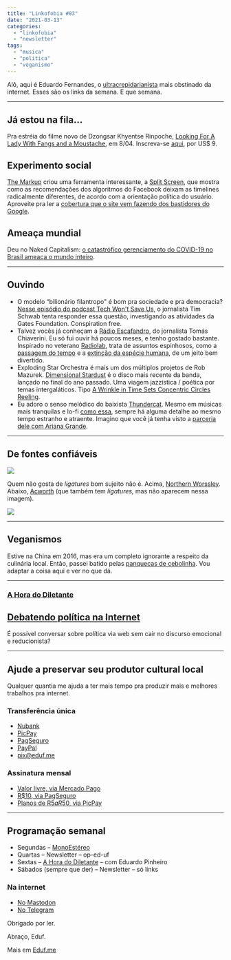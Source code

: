 ```yaml
---
title: "Linkofobia #03"
date: "2021-03-13"
categories: 
  - "linkofobia"
  - "newsletter"
tags: 
  - "musica"
  - "politica"
  - "veganismo"
---
```


Alô, aqui é Eduardo Fernandes, o [ultracrepidarianista](https://www.thefreedictionary.com/ultracrepidarianism) mais obstinado da internet. Esses são os links da semana. E que semana.

* * *

## Já estou na fila…

Pra estréia do filme novo de Dzongsar Khyentse Rinpoche, [Looking For A Lady With Fangs and a Moustache](https://www.lookingforalady.com/), em 8/04. Inscreva-se [aqui](https://watch.eventive.org/lookingforaladyfilm/play/603fcb500313df00bc529c27), por US$ 9.

## Experimento social

[The Markup](https://themarkup.org) criou uma ferramenta interessante, a [Split Screen](https://themarkup.org/citizen-browser/2021/03/11/split-screen?feed=biden_trump), que mostra como as recomendações dos algoritmos do Facebook deixam as timelines radicalmente diferentes, de acordo com a orientação política do usuário. Aproveite pra ler a [cobertura que o site vem fazendo dos bastidores do Google](https://themarkup.org/series/google-the-giant).

## Ameaça mundial

Deu no Naked Capitalism: [o catastrófico gerenciamento do COVID-19 no Brasil ameaça o mundo inteiro](https://www.nakedcapitalism.com/2021/03/brazils-catastrophic-management-of-covid-19-threatens-the-entire-world.html?utm_source=feedburner&utm_medium=feed&utm_campaign=Feed%3A+NakedCapitalism+%28naked+capitalism%29).

* * *

## Ouvindo

- O modelo “bilionário filantropo" é bom pra sociedade e pra democracia? [Nesse episódio do podcast Tech Won't Save Us](https://podcasts.apple.com/us/podcast/is-bill-gates-a-good-billionaire-w-tim-schwab/id1507621076?i=1000512545363), o jornalista Tim Schwa‪b‬ tenta responder essa questão, investigando as atividades da Gates Foundation. Conspiration free.
- Talvez vocês já conheçam a [Rádio Escafandro](https://www.radioescafandro.com/), do jornalista Tomás Chiaverini. Eu só fui ouvir há poucos meses, e tenho gostado bastante. Inspirado no veterano [Radiolab](https://www.wnycstudios.org/podcasts/radiolab), trata de assuntos espinhosos, como a [passagem do tempo](https://www.radioescafandro.com/2021/03/03/43-corra-humano-corra/) e a [extinção da espécie humana](https://www.radioescafandro.com/2021/02/17/42-a-vida-o-universo-e-tudo-o-mais/), de um jeito bem divertido.
- Exploding Star Orchestra é mais um dos múltiplos projetos de Rob Mazurek. [Dimensional Stardust](https://intlanthem.bandcamp.com/album/dimensional-stardust) é o disco mais recente da banda, lançado no final do ano passado. Uma viagem jazzística / poética por temas intergaláticos. Tipo [A Wrinkle in Time Sets Concentric Circles Reeling](https://www.youtube.com/watch?v=IiM9KVVWLzw).
- Eu adoro o senso melódico do baixista [Thundercat](https://en.wikipedia.org/wiki/Thundercat_(musician)). Mesmo em músicas mais tranquilas e lo-fi [como essa](https://youtu.be/KbmKEx_MTyc), sempre há alguma detalhe ao mesmo tempo estranho e atraente. Imagino que você já tenha visto a [parceria dele com Ariana Grande](https://www.youtube.com/watch?v=Sa0upTDZDYQ).

* * *

## De fontes confiáveis

![](https://i2.wp.com/eduf.me/wp-content/uploads/2021/03/northern.jpg?fit=1200%2C800&ssl=1)

Quem não gosta de _ligatures_ bom sujeito não é. Acima, [Northern Worssley](https://freedesignresources.net/northern-worssley-ligature-sans/). Abaixo, [Acworth](https://www.myfonts.com/fonts/jehoo-creative/acworth?tab=familyPackages) (que também tem _ligatures,_ mas não aparecem nessa imagem).

![](https://i1.wp.com/eduf.me/wp-content/uploads/2021/03/acworth.jpg?fit=720%2C360&ssl=1)

* * *

## Veganismos

Estive na China em 2016, mas era um completo ignorante a respeito da culinária local. Então, passei batido pelas [panquecas de cebolinha](https://www.theguardian.com/food/2021/feb/06/meera-sodhas-vegan-recipe-for-spring-onion-pancakes). Vou adaptar a coisa aqui e ver no que dá.

* * *

### [A Hora do Diletante](https://eduf.me/tag/a-hora-do-diletante/)

## [Debatendo política na Internet](https://eduf.me/debatendo-politica-na-internet/)

É possível conversar sobre política via web sem cair no discurso emocional e reducionista?

* * *

## Ajude a preservar seu produtor cultural local

Qualquer quantia me ajuda a ter mais tempo pra produzir mais e melhores trabalhos pra internet.

### Transferência única

- [Nubank](https://eduf.us5.list-manage.com/track/click?u=54a934b9aa7d008b9bb575d47&id=e879d8b961&e=85ed5a88c6)
- [PicPay](https://eduf.us5.list-manage.com/track/click?u=54a934b9aa7d008b9bb575d47&id=0d81ec46c6&e=85ed5a88c6)
- [PagSeguro](https://eduf.us5.list-manage.com/track/click?u=54a934b9aa7d008b9bb575d47&id=e80e4ef0f6&e=85ed5a88c6)
- [PayPal](https://eduf.us5.list-manage.com/track/click?u=54a934b9aa7d008b9bb575d47&id=a9b758a8f3&e=85ed5a88c6)
- pix@eduf.me

### Assinatura mensal

- [Valor livre, via Mercado Pago](https://eduf.us5.list-manage.com/track/click?u=54a934b9aa7d008b9bb575d47&id=97a43948c4&e=85ed5a88c6)
- [R$10, via PagSeguro](https://eduf.us5.list-manage.com/track/click?u=54a934b9aa7d008b9bb575d47&id=94de3fdb2d&e=85ed5a88c6)
- [Planos de R$5 a R$50, via PicPay](https://eduf.us5.list-manage.com/track/click?u=54a934b9aa7d008b9bb575d47&id=977e915c36&e=85ed5a88c6)

* * *

## Programação semanal

- Segundas – [MonoEstéreo](https://eduf.me/tag/monoestereo/)
- Quartas – Newsletter – op-ed-uf
- Sextas – [A Hora do Diletante](https://eduf.me/tag/a-hora-do-diletante/) – com Eduardo Pinheiro
- Sábados (sempre que der) – Newsletter – só links

### Na internet

- [No Mastodon](https://mastodon.social/@eduf)
- [No Telegram](https://t.me/edufme)

Obrigado por ler.

Abraço, Eduf.

Mais em [Eduf.me](https://eduf.me)
